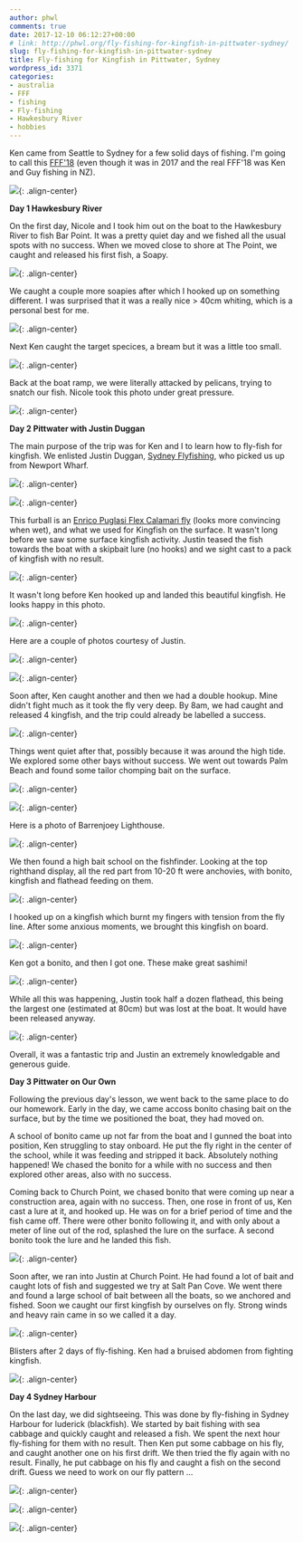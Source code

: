 ```yaml
---
author: phwl
comments: true
date: 2017-12-10 06:12:27+00:00
# link: http://phwl.org/fly-fishing-for-kingfish-in-pittwater-sydney/
slug: fly-fishing-for-kingfish-in-pittwater-sydney
title: Fly-fishing for Kingfish in Pittwater, Sydney
wordpress_id: 3371
categories:
- australia
- FFF
- fishing
- Fly-fishing
- Hawkesbury River
- hobbies
---
```


Ken came from Seattle to Sydney for a few solid days of fishing. I'm going to call this [FFF'18](http://phwl.org/category/hobbies/fishing/fff/) (even though it was in 2017 and the real FFF'18 was Ken and Guy fishing in NZ).

![](/assets/images/2017/12/kingfish17-14.jpg){: .align-center}

<!-- more -->

**Day 1 Hawkesbury River**

On the first day, Nicole and I took him out on the boat to the Hawkesbury River to fish Bar Point. It was a pretty quiet day and we fished all the usual spots with no success. When we moved close to shore at The Point, we caught and released his first fish, a Soapy.

![](/assets/images/2017/12/kingfish17-1.jpg){: .align-center}

We caught a couple more soapies after which I hooked up on something different. I was surprised that it was a really nice > 40cm whiting, which is a personal best for me.

![](/assets/images/2017/12/kingfish17-2.jpg){: .align-center}

Next Ken caught the target specices, a bream but it was a little too small.

![](/assets/images/2017/12/kingfish17-3.jpg){: .align-center}

Back at the boat ramp, we were literally attacked by pelicans, trying to snatch our fish. Nicole took this photo under great pressure.

![](/assets/images/2017/12/kingfish17-4.jpg){: .align-center}

**Day 2 Pittwater with Justin Duggan**

The main purpose of the trip was for Ken and I to learn how to fly-fish for kingfish. We enlisted Justin Duggan, [Sydney Flyfishing](http://sydneyflyfishing.com.au/), who picked us up from Newport Wharf.

![](/assets/images/2017/12/kingfish17-5.jpg){: .align-center}

![](/assets/images/2017/12/kingfish17-6.jpg){: .align-center}

This furball is an [Enrico Puglasi Flex Calamari fly](https://www.epflies.com/estore/ep-deals/173815) (looks more convincing when wet), and what we used for Kingfish on the surface. It wasn't long before we saw some surface kingfish activity. Justin teased the fish towards the boat with a skipbait lure (no hooks) and we sight cast to a pack of kingfish with no result.

![](/assets/images/2017/12/kingfish17-7.jpg){: .align-center}

It wasn't long before Ken hooked up and landed this beautiful kingfish. He looks happy in this photo.

![](/assets/images/2017/12/kingfish17-9.jpg){: .align-center}

Here are a couple of photos courtesy of Justin.

![](/assets/images/2017/12/IMG_5706.jpg){: .align-center}

![](/assets/images/2017/12/IMG_5717.jpg){: .align-center}

Soon after, Ken caught another and then we had a double hookup. Mine didn't fight much as it took the fly very deep. By 8am, we had caught and released 4 kingfish, and the trip could already be labelled a success.

![](/assets/images/2017/12/kingfish17-10.jpg){: .align-center}

Things went quiet after that, possibly because it was around the high tide. We explored some other bays without success. We went out towards Palm Beach and found some tailor chomping bait on the surface.

![](/assets/images/2017/12/kingfish17-12.jpg){: .align-center}

![](/assets/images/2017/12/kingfish17-11.jpg){: .align-center}

Here is a photo of Barrenjoey Lighthouse.

![](/assets/images/2017/12/kingfish17-13.jpg){: .align-center}

We then found a high bait school on the fishfinder. Looking at the top righthand display, all the red part from 10-20 ft were anchovies, with bonito, kingfish and flathead feeding on them.

![](/assets/images/2017/12/kingfish17-15.jpg){: .align-center}

I hooked up on a kingfish which burnt my fingers with tension from the fly line. After some anxious moments, we brought this kingfish on board.

![](/assets/images/2017/12/kingfish17-14.jpg){: .align-center}

Ken got a bonito, and then I got one. These make great sashimi!

![](/assets/images/2017/12/kingfish17-17.jpg){: .align-center}

While all this was happening, Justin took half a dozen flathead, this being the largest one (estimated at 80cm) but was lost at the boat. It would have been released anyway.

![](/assets/images/2017/12/kingfish17-18.jpg){: .align-center}

Overall, it was a fantastic trip and Justin an extremely knowledgable and generous guide.

**Day 3 Pittwater on Our Own**

Following the previous day's lesson, we went back to the same place to do our homework. Early in the day, we came accoss bonito chasing bait on the surface, but by the time we positioned the boat, they had moved on.

A school of bonito came up not far from the boat and I gunned the boat into position, Ken struggling to stay onboard. He put the fly right in the center of the school, while it was feeding and stripped it back. Absolutely nothing happened! We chased the bonito for a while with no success and then explored other areas, also with no success.

Coming back to Church Point, we chased bonito that were coming up near a construction area, again with no success. Then, one rose in front of us, Ken cast a lure at it, and hooked up. He was on for a brief period of time and the fish came off. There were other bonito following it, and with only about a meter of line out of the rod, splashed the lure on the surface. A second bonito took the lure and he landed this fish.

![](/assets/images/2017/12/kingfish17-20.jpg){: .align-center}

Soon after, we ran into Justin at Church Point. He had found a lot of bait and caught lots of fish and suggested we try at Salt Pan Cove. We went there and found a large school of bait between all the boats, so we anchored and fished. Soon we caught our first kingfish by ourselves on fly. Strong winds and heavy rain came in so we called it a day.

![](/assets/images/2017/12/kingfish17-21.jpg){: .align-center}

Blisters after 2 days of fly-fishing. Ken had a bruised abdomen from fighting kingfish.

![](/assets/images/2017/12/IMG_0460.jpg){: .align-center}

**Day 4 Sydney Harbour**

On the last day, we did sightseeing. This was done by fly-fishing in Sydney Harbour for luderick (blackfish). We started by bait fishing with sea cabbage and quickly caught and released a fish. We spent the next hour fly-fishing for them with no result. Then Ken put some cabbage on his fly, and caught another one on his first drift. We then tried the fly again with no result. Finally, he put cabbage on his fly and caught a fish on the second drift. Guess we need to work on our fly pattern ...

![](/assets/images/2017/12/kingfish17-22.jpg){: .align-center}

![](/assets/images/2017/12/kingfish17-23-1.jpg){: .align-center}

![](/assets/images/2017/12/kingfish17-24.jpg){: .align-center}
